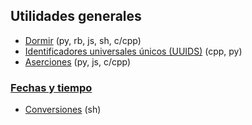## Utilidades generales

- [Dormir](https://github.com/mondeja/fullstack/tree/master/backend/src/028-utils/sleep) (py, rb, js, sh, c/cpp)
- [Identificadores universales únicos (UUIDS)](https://github.com/mondeja/fullstack/tree/master/backend/src/028-utils/uuid) (cpp, py)
- [Aserciones](https://github.com/mondeja/fullstack/tree/master/backend/src/028-utils/assert) (py, js, c/cpp)

### [Fechas y tiempo](https://github.com/mondeja/fullstack/tree/master/backend/src/028-utils/date)
- [Conversiones](https://github.com/mondeja/fullstack/tree/master/backend/src/028-utils/date/conv) (sh)
